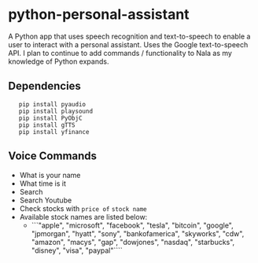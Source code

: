 # python-personal-assistant

A Python app that uses speech recognition and text-to-speech to enable a user to interact with a personal assistant. Uses the Google text-to-speech API. I plan to continue to add commands / functionality to Nala as my knowledge of Python expands.

## Dependencies

```pip install speechrecognition
   pip install pyaudio
   pip install playsound
   pip install PyObjC
   pip install gTTS
   pip install yfinance
```

## Voice Commands
- What is your name
- What time is it
- Search
- Search Youtube
- Check stocks with `price of` `stock name`
- Available stock names are listed below:
    -  ```"apple", "microsoft", "facebook", "tesla", "bitcoin", "google", "jpmorgan", "hyatt", "sony", "bankofamerica", "skyworks", "cdw", "amazon", "macys", "gap", "dowjones", "nasdaq", "starbucks", "disney", "visa", "paypal"````